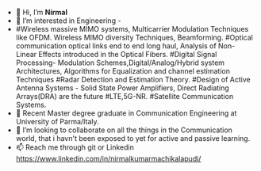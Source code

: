 - 👋 Hi, I’m **Nirmal**
- 👀 I’m interested in Engineering -
- #Wireless massive MIMO systems, Multicarrier Modulation Techniques like OFDM. Wireless MIMO diversity Techniques, Beamforming.
  #Optical communication optical links end to end long haul, Analysis of Non-Linear Effects introduced in the Optical Fibers.
  #Digital Signal Processing- Modulation Schemes,Digital/Analog/Hybrid system Architectures, Algorithms for Equalization and channel estimation Techniques
  #Radar Detection and Estimation Theory.
  #Design of Active Antenna Systems - Solid State Power Amplifiers, Direct Radiating Arrays(DRA) are the future
  #LTE,5G-NR.
  #Satellite Communication Systems.
- 🌱 Recent Master degree graduate in Communication Engineering at University of Parma/Italy.
- 💞️ I’m looking to collaborate on all the things in the Communication world, that i havn't been exposed to yet for active and passive learning.
- 📫 Reach me through git or Linkedin https://www.linkedin.com/in/nirmalkumarmachikalapudi/

<!---
nirmalguru/nirmalguru is a ✨ special ✨ repository because its `README.md` (this file) appears on your GitHub profile.
You can click the Preview link to take a look at your changes.
--->
